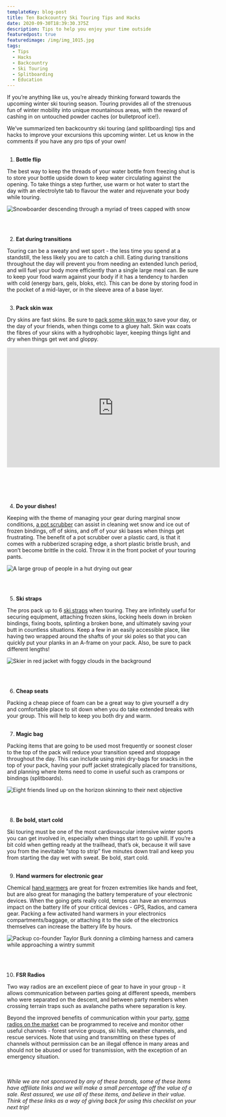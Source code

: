 ```yaml
---
templateKey: blog-post
title: Ten Backcountry Ski Touring Tips and Hacks
date: 2020-09-30T18:39:30.375Z
description: Tips to help you enjoy your time outside
featuredpost: true
featuredimage: /img/img_1015.jpg
tags:
  - Tips
  - Hacks
  - Backcountry
  - Ski Touring
  - Splitboarding
  - Education
---
```


If you’re anything like us, you’re already thinking forward towards the upcoming winter ski touring season. Touring provides all of the strenuous fun of winter mobility into unique mountainous areas, with the reward of cashing in on untouched powder caches (or bulletproof ice!).

We’ve summarized ten backcountry ski touring (and splitboarding) tips and hacks to improve your excursions this upcoming winter. Let us know in the comments if you have any pro tips of your own!
<br/><br/>

1. **Bottle flip**

The best way to keep the threads of your water bottle from freezing shut is to store your bottle upside down to keep water circulating against the opening. To take things a step further, use warm or hot water to start the day with an electrolyte tab to flavour the water and rejuvenate your body while touring.

![Snowboarder descending through a myriad of trees capped with snow](/img/044a8714.jpg)

<br/><br/>

2. **Eat during transitions**

Touring can be a sweaty and wet sport - the less time you spend at a standstill, the less likely you are to catch a chill. Eating during transitions throughout the day will prevent you from needing an extended lunch period, and will fuel your body more efficiently than a single large meal can. Be sure to keep your food warm against your body if it has a tendency to harden with cold (energy bars, gels, bloks, etc). This can be done by storing food in the pocket of a mid-layer, or in the sleeve area of a base layer.
<br/><br/>

3. **Pack skin wax**

Dry skins are fast skins. Be sure to [pack some skin wax ](https://www.amazon.ca/mountainFLOW-eco-wax-Plant-Based-Biodegradable-Prevents/dp/B083JJYYGD/ref=sr_1_4?dchild=1&keywords=ski+skin+wax&qid=1602029539&sr=8-4) to save your day, or the day of your friends, when things come to a gluey halt. Skin wax coats the fibres of your skins with a hydrophobic layer, keeping things light and dry when things get wet and gloppy.

<iframe width="560" height="315" src="https://www.youtube.com/embed/1no7kQGmc24" frameborder="0" allow="accelerometer; autoplay; clipboard-write; encrypted-media; gyroscope; picture-in-picture" allowfullscreen></iframe>

&nbsp;

<br/><br/>

4. **Do your dishes!**

Keeping with the theme of managing your gear during marginal snow conditions, [a pot scrubber](https://www.amazon.ca/MSR-Alpine-Dish-Brush-Scraper/dp/B00453MQXC) can assist in cleaning wet snow and ice out of frozen bindings, off of skins, and off of your ski bases when things get frustrating. The benefit of a pot scrubber over a plastic card, is that it comes with a rubberized scraping edge, a short plastic bristle brush, and won’t become brittle in the cold. Throw it in the front pocket of your touring pants.

![A large group of people in a hut drying out gear](/img/img_8778.jpg)

<br/><br/>

5. **Ski straps**

The pros pack up to 6 [ski straps](https://www.rei.com/product/182995/voile-strap-with-aluminum-buckle-20-in) when touring. They are infinitely useful for securing equipment, attaching frozen skins, locking heels down in broken bindings, fixing boots, splinting a broken bone, and ultimately saving your butt in countless situations. Keep a few in an easily accessible place, like having two wrapped around the shafts of your ski poles so that you can quickly put your planks in an A-frame on your pack. Also, be sure to pack different lengths!

![Skier in red jacket with foggy clouds in the background](/img/044a8781.jpg)

<br/><br/>

6. **Cheap seats**

Packing a cheap piece of foam can be a great way to give yourself a dry and comfortable place to sit down when you do take extended breaks with your group. This will help to keep you both dry and warm.
<br/><br/>

7. **Magic bag**

Packing items that are going to be used most frequently or soonest closer to the top of the pack will reduce your transition speed and stoppage throughout the day. This can include using mini dry-bags for snacks in the top of your pack, having your puff jacket strategically placed for transitions, and planning where items need to come in useful such as crampons or bindings (splitboards).

![Eight friends lined up on the horizon skinning to their next objective](/img/044A4171.jpg)

<br/><br/>

8. **Be bold, start cold**

Ski touring must be one of the most cardiovascular intensive winter sports you can get involved in, especially when things start to go uphill. If you’re a bit cold when getting ready at the trailhead, that’s ok, because it will save you from the inevitable “stop to strip” five minutes down trail and keep you from starting the day wet with sweat. Be bold, start cold.
<br/><br/>

9. **Hand warmers for electronic gear**

Chemical [hand warmers](https://www.rei.com/product/160327/yaktrax-hand-warmers-10-pairs) are great for frozen extremities like hands and feet, but are also great for managing the battery temperature of your electronic devices. When the going gets really cold, temps can have an enormous impact on the battery life of your critical devices - GPS, Radios, and camera gear. Packing a few activated hand warmers in your electronics compartments/baggage, or attaching it to the side of the electronics themselves can increase the battery life by hours.

![Packup co-founder Taylor Burk donning a climbing harness and camera while approaching a wintry summit](/img/dscf2292-2.jpg)

<br/><br/>

10. **FSR Radios**

Two way radios are an excellent piece of gear to have in your group - it allows communication between parties going at different speeds, members who were separated on the descent, and between party members when crossing terrain traps such as avalanche paths where separation is key.

Beyond the improved benefits of communication within your party, [some radios on the market](https://www.amazon.com/BaoFeng-UV-5R-Dual-Radio-Black/dp/B007H4VT7A) can be programmed to receive and monitor other useful channels - forest service groups, ski hills, weather channels, and rescue services. Note that using and transmitting on these types of channels without permission can be an illegal offence in many areas and should not be abused or used for transmission, with the exception of an emergency situation.


<br/><br />
*While we are not sponsored by any of these brands, some of these items have affiliate links and we will make a small percentage off the value of a sale. Rest assured, we use all of these items, and believe in their value. Think of these links as a way of giving back for using this checklist on your next trip!*